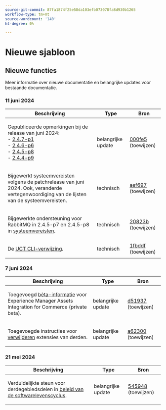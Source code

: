 ```yaml
---
source-git-commit: 87fa1874f25e58da103efb073078fa8d930b1265
workflow-type: tm+mt
source-wordcount: '140'
ht-degree: 0%

---
```

# Nieuwe sjabloon

## Nieuwe functies

Meer informatie over nieuwe documentatie en belangrijke updates voor bestaande documentatie.

### 11 juni 2024

<table style="table-layout:auto;">
  <thead>
    <tr>
      <th>Beschrijving</th>
      <th>Type</th>
      <th>Bron</th>
    </tr>
  </thead>
  <tbody>
    <tr>
      <td><p>Gepubliceerde opmerkingen bij de release van juni 2024:<br />- <a href="https://experienceleague.adobe.com/en/docs/commerce-operations/release/notes/security-patches/2-4-7-patches">2.4.7-p1</a><br />- <a href="https://experienceleague.adobe.com/en/docs/commerce-operations/release/notes/security-patches/2-4-6-patches">2.4.6-p6</a><br />- <a href="https://experienceleague.adobe.com/en/docs/commerce-operations/release/notes/security-patches/2-4-5-patches">2.4.5-p8</a><br />- <a href="https://experienceleague.adobe.com/en/docs/commerce-operations/release/notes/security-patches/2-4-4-patches">2.4.4-p9</a></p>
</td>
      <td>belangrijke update</td>
      <td><a href="https://github.com/AdobeDocs/commerce-operations.en/commit/000fe5ac88b31e5172c35b629d26423afcca214d">000fe5</a> (toewijzen)</td>
    </tr>
    <tr>
      <td><p>Bijgewerkt <a href="https://experienceleague.adobe.com/en/docs/commerce-operations/installation-guide/system-requirements">systeemvereisten</a> volgens de patchrelease van juni 2024. Ook, veranderde vertegenwoordiging van de lijsten van de systeemvereisten.</p>
</td>
      <td>technisch</td>
      <td><a href="https://github.com/AdobeDocs/commerce-operations.en/commit/aef697509227b1dfebb801b0e1e098da90201971">aef697</a> (toewijzen)</td>
    </tr>
    <tr>
      <td><p>Bijgewerkte ondersteuning voor RabbitMQ in 2.4.5-p7 en 2.4.5-p8 in <a href="https://experienceleague.adobe.com/en/docs/commerce-operations/installation-guide/system-requirements">systeemvereisten</a>.</p>
</td>
      <td>technisch</td>
      <td><a href="https://github.com/AdobeDocs/commerce-operations.en/commit/20823bae109f5b053f352b0a13275acecf991904">20823b</a> (toewijzen)</td>
    </tr>
    <tr>
      <td><p>De <a href="https://experienceleague.adobe.com/en/docs/commerce-operations/tools/cli-reference/uct">UCT CLI-verwijzing</a>.</p>
</td>
      <td>technisch</td>
      <td><a href="https://github.com/AdobeDocs/commerce-operations.en/commit/1fbddf4ea05511c1aefe0cd0d8e8b2ebde7e00dd">1fbddf</a> (toewijzen)</td>
    </tr>
  </tbody>
</table>

### 7 juni 2024

<table style="table-layout:auto;">
  <thead>
    <tr>
      <th>Beschrijving</th>
      <th>Type</th>
      <th>Bron</th>
    </tr>
  </thead>
  <tbody>
    <tr>
      <td><p>Toegevoegd <a href="https://experienceleague.adobe.com/en/docs/commerce-operations/release/beta">bèta-informatie</a> voor Experience Manager Assets Integration for Commerce (private beta).</p>
</td>
      <td>belangrijke update</td>
      <td><a href="https://github.com/AdobeDocs/commerce-operations.en/commit/d51937e25049f636a3b69f072a3fe4ba135766c2">d51937</a> (toewijzen)</td>
    </tr>
    <tr>
      <td><p>Toegevoegde instructies voor <a href="https://experienceleague.adobe.com/en/docs/commerce-operations/installation-guide/tutorials/extensions">verwijderen</a> extensies van derden.</p>
</td>
      <td>belangrijke update</td>
      <td><a href="https://github.com/AdobeDocs/commerce-operations.en/commit/a623002b366ae07eaabe9711946d7f8ceb3b9132">a62300</a> (toewijzen)</td>
    </tr>
  </tbody>
</table><!-- date_group -->

### 21 mei 2024

<table style="table-layout:auto;">
  <thead>
    <tr>
      <th>Beschrijving</th>
      <th>Type</th>
      <th>Bron</th>
    </tr>
  </thead>
  <tbody>
    <tr>
      <td><p>Verduidelijkte steun voor derdegebiedsdelen in <a href="https://experienceleague.adobe.com/en/docs/commerce-operations/release/planning/lifecycle-policy">beleid van de softwarelevenscyclus</a>.</p>
</td>
      <td>belangrijke update</td>
      <td><a href="https://github.com/AdobeDocs/commerce-operations.en/commit/5459488d4b512447aff810dca8d3b32a074d5c1e">545948</a> (toewijzen)</td>
    </tr>
  </tbody>
</table><!-- date_group --><!-- month_group --><!-- year_group -->
